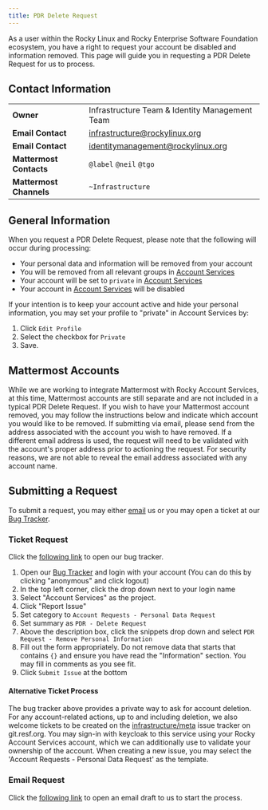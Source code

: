 ```yaml
---
title: PDR Delete Request
---
```


As a user within the Rocky Linux and Rocky Enterprise Software Foundation ecosystem, you have a right to request your account be disabled and information removed. This page will guide you in requesting a PDR Delete Request for us to process.

## Contact Information
| | |
| - | - |
| **Owner** | Infrastructure Team & Identity Management Team |
| **Email Contact** | infrastructure@rockylinux.org |
| **Email Contact** | identitymanagement@rockylinux.org |
| **Mattermost Contacts** | `@label` `@neil` `@tgo` |
| **Mattermost Channels** | `~Infrastructure` |

## General Information

When you request a PDR Delete Request, please note that the following will occur during processing:

* Your personal data and information will be removed from your account
* You will be removed from all relevant groups in [Account Services](https://accounts.rockylinux.org)
* Your account will be set to `private` in [Account Services](https://accounts.rockylinux.org)
* Your account in [Account Services](https://accounts.rockylinux.org) will be disabled

If your intention is to keep your account active and hide your personal information, you may set your profile to "private" in Account Services by:

1. Click `Edit Profile`
2. Select the checkbox for `Private`
3. Save.

## Mattermost Accounts

While we are working to integrate Mattermost with Rocky Account Services, at this time, Mattermost accounts are still separate and are not included in a typical PDR Delete Request. If you wish to have your Mattermost account removed, you may follow the instructions below and indicate which account you would like to be removed. If submitting via email, please send from the address associated with the account you wish to have removed. If a different email address is used, the request will need to be validated with the account's proper address prior to actioning the request. For security reasons, we are not able to reveal the email address associated with any account name.

## Submitting a Request

To submit a request, you may either [email](mailto:identitymanagement@rockylinux.org?cc=infrastructure@rockylinux.org&subject=PDR%20Delete%20Request&body=%23%23%23%23%20Personal%20Data%20Request%20-%20Remove%20%23%23%23%23%0D%0A%0D%0AThis%20ticket%20is%20for%20the%20removal%20of%20my%20Personal%20Data%20that%20is%20attached%20to%20my%20(%7Buser%7D)%20account.%0D%0A%0D%0A%23%23%23%23%20Provide%20the%20following%20information%20%23%23%23%23%0D%0A%0D%0APlease%20fill%20in%20the%20following%20information%20to%20authorize%20the%20removal%20of%20your%20personal%20information.%0D%0A%0D%0AUsername%3A%20%3CUSER%3E%0D%0ADate%3A%20%3CDATE%3E%0D%0AEmail%20Address%3A%20%3CEMAIL%3E%0D%0A%0D%0A%23%23%23%23%20Information%20%23%23%23%23%0D%0A%0D%0ACreating%20this%20ticket%2FSending%20this%20email%2C%20I%20am%20aware%20of%20the%20following%3A%0D%0A%0D%0A*%20During%20processing%2C%20my%20account%20will%20be%20disabled%20and%20I%20will%20no%20longer%20be%20able%20to%20login%0D%0A*%20During%20processing%2C%20my%20account%20will%20be%20removed%20from%20all%20applicable%20groups%20in%20Account%20Services%0D%0A*%20During%20processing%2C%20my%20account%20will%20be%20set%20to%20%22private%22%20in%20Account%20Services%0D%0A*%20Signatures%2Fconsent%20to%20the%20agreements%20(such%20as%20the%20Rocky%20Open%20Source%20Contributor%20Agreement)%20will%20be%20remain%20for%20record%20keeping%0D%0A*%20The%20ticket%20filed%20for%20this%20request%20will%20be%20set%20to%20private%20and%20I%20will%20be%20notified%20of%20its%20closure.%0D%0A%0D%0A%23%23%23%23%20Comments%20%23%23%23%23%0D%0A%0D%0A(If%20you%20have%20additional%20comments%2C%20you%20may%20leave%20them%20here.)) us or you may open a ticket at our [Bug Tracker](https://bugs.rockylinux.org).

### Ticket Request

Click the [following link](https://bugs.rockylinux.org) to open our bug tracker.

1. Open our [Bug Tracker](https://bugs.rockylinux.org) and login with your account (You can do this by clicking "anonymous" and click logout)
2. In the top left corner, click the drop down next to your login name
3. Select "Account Services" as the project.
4. Click "Report Issue"
4. Set category to `Account Requests - Personal Data Request`
5. Set summary as `PDR - Delete Request`
6. Above the description box, click the snippets drop down and select `PDR Request - Remove Personal Information`
7. Fill out the form appropriately. Do not remove data that starts that contains `{}` and ensure you have read the "Information" section. You may fill in comments as you see fit.
8. Click `Submit Issue` at the bottom

#### Alternative Ticket Process

The bug tracker above provides a private way to ask for account deletion. For any account-related actions, up to and including deletion, we also welcome tickets to be created on the [infrastructure/meta](https://git.resf.org/infrastructure/meta/issues) issue tracker on git.resf.org. You may sign-in with keycloak to this service using your Rocky Account Services account, which we can additionally use to validate your ownership of the account. When creating a new issue, you may select the 'Account Requests - Personal Data Request' as the template.

### Email Request

Click the [following link]( mailto:identitymanagement@rockylinux.org?cc=infrastructure@rockylinux.org&subject=PDR%20Delete%20Request&body=%23%23%23%23%20Personal%20Data%20Request%20-%20Remove%20%23%23%23%23%0D%0A%0D%0AThis%20ticket%20is%20for%20the%20removal%20of%20my%20Personal%20Data%20that%20is%20attached%20to%20my%20(%7Buser%7D)%20account.%0D%0A%0D%0A%23%23%23%23%20Provide%20the%20following%20information%20%23%23%23%23%0D%0A%0D%0APlease%20fill%20in%20the%20following%20information%20to%20authorize%20the%20removal%20of%20your%20personal%20information.%0D%0A%0D%0AUsername%3A%20%3CUSER%3E%0D%0ADate%3A%20%3CDATE%3E%0D%0AEmail%20Address%3A%20%3CEMAIL%3E%0D%0A%0D%0A%23%23%23%23%20Information%20%23%23%23%23%0D%0A%0D%0ACreating%20this%20ticket%2FSending%20this%20email%2C%20I%20am%20aware%20of%20the%20following%3A%0D%0A%0D%0A*%20During%20processing%2C%20my%20account%20will%20be%20disabled%20and%20I%20will%20no%20longer%20be%20able%20to%20login%0D%0A*%20During%20processing%2C%20my%20account%20will%20be%20removed%20from%20all%20applicable%20groups%20in%20Account%20Services%0D%0A*%20During%20processing%2C%20my%20account%20will%20be%20set%20to%20%22private%22%20in%20Account%20Services%0D%0A*%20Signatures%2Fconsent%20to%20the%20agreements%20(such%20as%20the%20Rocky%20Open%20Source%20Contributor%20Agreement)%20will%20be%20remain%20for%20record%20keeping%0D%0A*%20The%20ticket%20filed%20for%20this%20request%20will%20be%20set%20to%20private%20and%20I%20will%20be%20notified%20of%20its%20closure.%0D%0A%0D%0A%23%23%23%23%20Comments%20%23%23%23%23%0D%0A%0D%0A(If%20you%20have%20additional%20comments%2C%20you%20may%20leave%20them%20here.)) to open an email draft to us to start the process.
